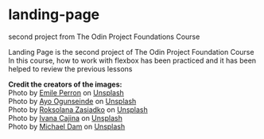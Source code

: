 # landing-page

second project from The Odin Project Foundations Course

Landing Page is the second project of The Odin Project Foundation Course
In this course, how to work with flexbox has been practiced and it has been helped to review the previous lessons

**Credit the creators of the images:**  
Photo by <a href="https://unsplash.com/@emilep?utm_content=creditCopyText&utm_medium=referral&utm_source=unsplash">Emile Perron</a> on <a href="https://unsplash.com/photos/macbook-pro-showing-programming-language-xrVDYZRGdw4?utm_content=creditCopyText&utm_medium=referral&utm_source=unsplash">Unsplash</a>  
Photo by <a href="https://unsplash.com/@armedshutter?utm_content=creditCopyText&utm_medium=referral&utm_source=unsplash">Ayo Ogunseinde</a> on <a href="https://unsplash.com/photos/black-haired-man-making-face-sibVwORYqs0?utm_content=creditCopyText&utm_medium=referral&utm_source=unsplash">Unsplash</a>  
Photo by <a href="https://unsplash.com/@cieloadentro?utm_content=creditCopyText&utm_medium=referral&utm_source=unsplash">Roksolana Zasiadko</a> on <a href="https://unsplash.com/photos/woman-blonde-hair-and-red-lipstick-LyeduBb2Auk?utm_content=creditCopyText&utm_medium=referral&utm_source=unsplash">Unsplash</a>  
Photo by <a href="https://unsplash.com/@von_co?utm_content=creditCopyText&utm_medium=referral&utm_source=unsplash">Ivana Cajina</a> on <a href="https://unsplash.com/photos/man-leaning-on-brown-wall-_7LbC5J-jw4?utm_content=creditCopyText&utm_medium=referral&utm_source=unsplash">Unsplash</a>  
Photo by <a href="https://unsplash.com/@michaeldam?utm_content=creditCopyText&utm_medium=referral&utm_source=unsplash">Michael Dam</a> on <a href="https://unsplash.com/photos/closeup-photography-of-woman-smiling-mEZ3PoFGs_k?utm_content=creditCopyText&utm_medium=referral&utm_source=unsplash">Unsplash</a>
